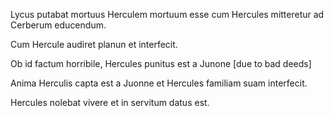 Lycus putabat mortuus Herculem mortuum esse cum Hercules mitteretur ad Cerberum educendum.

Cum Hercule audiret planun et interfecit.

Ob id factum horribile, Hercules punitus est a Junone [due to bad deeds]

Anima Herculis capta est a Juonne et Hercules familiam suam interfecit.

Hercules nolebat vivere et in servitum datus est. 
